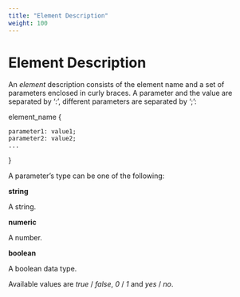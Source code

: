 ```yaml
---
title: "Element Description"
weight: 100
---
```



# Element Description

An _element_ description consists of the element name and a set of parameters enclosed in curly braces. A parameter and the value are separated by ‘:’, different parameters are separated by ‘;’:

element\_name {

    parameter1: value1;
    parameter2: value2;
    ...
}

A parameter’s type can be one of the following:

**string**

A string.

**numeric**

A number.

**boolean**

A boolean data type.

Available values are _true_ / _false_, _0_ / _1_ and _yes_ / _no_.
